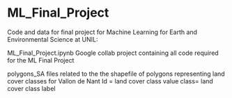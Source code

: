 # ML_Final_Project
Code and data for final project for Machine Learning for Earth and Environmental Science at UNIL:

ML_Final_Project.ipynb 
Google collab project containing all code required for the ML Final Project

polygons_SA
files related to the the shapefile of polygons representing land cover classes for Vallon de Nant 
Id = land cover class value
class= land cover class label 
